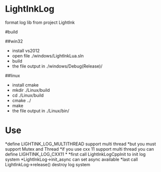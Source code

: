 # LightInkLog

format log lib from project LightInk

#build


##win32

* install vs2012
* open file ./windows/LightInkLua.sln
* build
* the file output in ./windows/Debug(Release)/

##linux

* install cmake
* mkdir ./Linux/build
* cd ./Linux/build
* cmake ../
* make
* the file output in ./Linux/bin/

# Use

*define LIGHTINK_LOG_MULTITHREAD support multi thread
*but you must support Mutex and Thread
*if you use cxx 11 support multi thread you can define LIGHTINK_LOG_CXX11
*
*first call LightInkLogCppInit to init log system
*LightInkLog->init_async can set async available
*last call LightInkLog->release() destroy log system